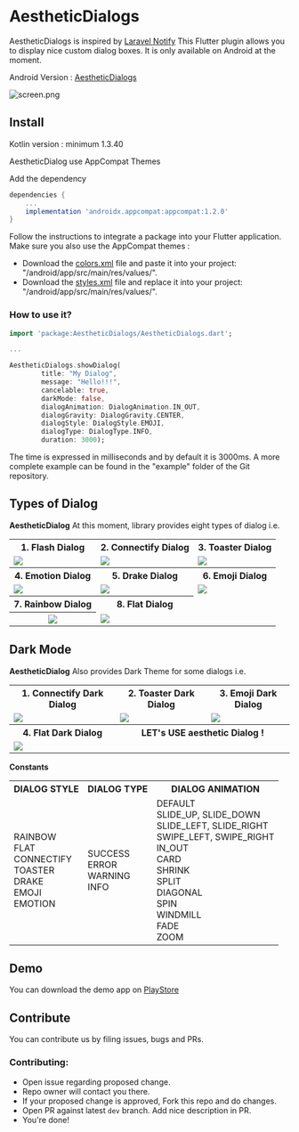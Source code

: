 # AestheticDialogs

AestheticDialogs is inspired by [Laravel Notify](https://github.com/mckenziearts/laravel-notify)
This Flutter plugin allows you to display nice custom dialog boxes. It is only available on Android at the moment.

Android Version : [AestheticDialogs](https://github.com/gabriel-TheCode/AestheticDialogs)

![screen.png](screen.png)

## Install

Kotlin version : minimum 1.3.40

AestheticDialog use AppCompat Themes

Add the dependency

```gradle
dependencies {
	...
	implementation 'androidx.appcompat:appcompat:1.2.0'
}
```

Follow the instructions to integrate a package into your Flutter application.
Make sure you also use the AppCompat themes :

- Download the [colors.xml](https://github.com/BorisGautier/aestheticDialogs/blob/master/example/android/app/src/main/res/values/colors.xml) file and paste it into your project: "/android/app/src/main/res/values/".
- Download the [styles.xml](https://github.com/BorisGautier/aestheticDialogs/blob/master/example/android/app/src/main/res/values/styles.xml) file and replace it into your project: "/android/app/src/main/res/values/".

### How to use it?

```dart
import 'package:AestheticDialogs/AestheticDialogs.dart';

...

AestheticDialogs.showDialog(
        title: "My Dialog",
        message: "Hello!!!",
        cancelable: true,
        darkMode: false,
        dialogAnimation: DialogAnimation.IN_OUT,
        dialogGravity: DialogGravity.CENTER,
        dialogStyle: DialogStyle.EMOJI,
        dialogType: DialogType.INFO,
        duration: 3000);
```

The time is expressed in milliseconds and by default it is 3000ms.
A more complete example can be found in the "example" folder of the Git repository.

## Types of Dialog

**AestheticDialog** At this moment, library provides eight types of dialog i.e.

<table style="width:100%">
  <tr>
    <th>1. Flash Dialog</th>
    <th>2. Connectify Dialog</th>
    <th>3. Toaster Dialog</th>
  </tr>
  <tr>
    <td><img src="https://github.com/gabriel-TheCode/AndroidLibrariesAssets/raw/master/AestheticDialogs/flash.gif"/></td>
    <td><img src="https://github.com/gabriel-TheCode/AndroidLibrariesAssets/raw/master/AestheticDialogs/connectify.gif"/></td>
    <td><img src="https://github.com/gabriel-TheCode/AndroidLibrariesAssets/raw/master/AestheticDialogs/toaster.gif"/></td>
  </tr>
  <tr>
    <th>4. Emotion Dialog</th>
    <th>5. Drake Dialog</th>
    <th>6. Emoji Dialog</th>
  </tr>
  <tr>
    <td><img src="https://github.com/gabriel-TheCode/AndroidLibrariesAssets/raw/master/AestheticDialogs/emotion.gif"/></td>
    <td><img src="https://github.com/gabriel-TheCode/AndroidLibrariesAssets/raw/master/AestheticDialogs/drake.gif"/></td>
    <td><img src="https://github.com/gabriel-TheCode/AndroidLibrariesAssets/raw/master/AestheticDialogs/emoji.gif"/></td>
  </tr>

   <tr>
    <th>7. Rainbow Dialog</th>
    <th>8. Flat Dialog</th>
  </tr>

   <tr>
    <th><img src="https://github.com/gabriel-TheCode/AndroidLibrariesAssets/raw/master/AestheticDialogs/rainbow.png"/></th>
    <td><img src="https://github.com/gabriel-TheCode/AndroidLibrariesAssets/raw/master/AestheticDialogs/flat.png"/></td>

  </tr>
</table>

<a name="dark"></a>

## Dark Mode

**AestheticDialog** Also provides Dark Theme for some dialogs i.e.

<table style="width:100%">
  <tr>
    <th>1. Connectify Dark Dialog</th>
    <th>2. Toaster Dark Dialog</th>
    <th>3. Emoji Dark Dialog</th>
  </tr>
  <tr>
    <td><img src="https://github.com/gabriel-TheCode/AndroidLibrariesAssets/raw/master/AestheticDialogs/connectify-dark.png"/></td>
    <td><img src="https://github.com/gabriel-TheCode/AndroidLibrariesAssets/raw/master/AestheticDialogs/toaster-dark.png"/></td>
     <td><img src="https://github.com/gabriel-TheCode/AndroidLibrariesAssets/raw/master/AestheticDialogs/emoji-dark.png"/></td>
  </tr>
  <tr>
    <th>4. Flat Dark Dialog</th>
    <th colspan="2">LET's USE aesthetic Dialog !</th>
    <tr>
    <td><img src="https://github.com/gabriel-TheCode/AndroidLibrariesAssets/raw/master/AestheticDialogs/flat-dark.png"/></td>

  </tr>
  </tr>
</table>

**Constants**

<table style="width:100%">
  <tr>
    <th>DIALOG STYLE</th>
    <th>DIALOG TYPE</th>
    <th>DIALOG ANIMATION</th>
  </tr>
  <tr>
    <td>RAINBOW<br/>FLAT<br/>CONNECTIFY<br/>TOASTER<br/>DRAKE<br/>EMOJI<br/>EMOTION<br/>
    </td>
    <td>SUCCESS<br/>ERROR<br/>WARNING<br/>INFO</td>
     <td>DEFAULT<br/>SLIDE_UP, SLIDE_DOWN<br/>SLIDE_LEFT, SLIDE_RIGHT<br/> SWIPE_LEFT, SWIPE_RIGHT<br/>IN_OUT<br/>CARD<br/> SHRINK<br/>SPLIT<br/>DIAGONAL<br/>SPIN<br/>WINDMILL<br/>FADE<br/>ZOOM</td>
  </tr>
</table>

<a name="demo"></a>

## Demo

You can download the demo app on [PlayStore](https://play.google.com/store/apps/details?id=com.thecode.sample)

<a name="contribute"></a>

## Contribute

You can contribute us by filing issues, bugs and PRs.

### Contributing:

- Open issue regarding proposed change.
- Repo owner will contact you there.
- If your proposed change is approved, Fork this repo and do changes.
- Open PR against latest `dev` branch. Add nice description in PR.
- You're done!
